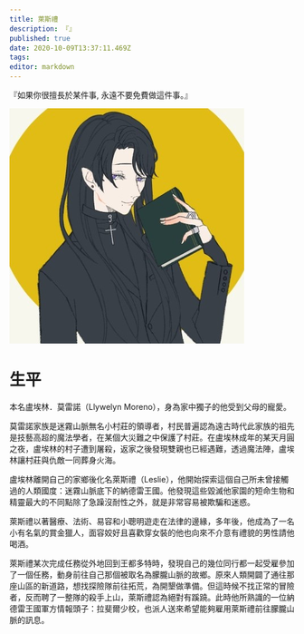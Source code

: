 ```yaml
---
title: 萊斯禮
description: 『』
published: true
date: 2020-10-09T13:37:11.469Z
tags: 
editor: markdown
---
```



『如果你很擅長於某件事, 永遠不要免費做這件事。』

![leslie.jpg](/leslie.jpg)

# 生平

本名盧埃林．莫雷諾（Llywelyn Moreno），身為家中獨子的他受到父母的寵愛。	

莫雷諾家族是迷霧山脈無名小村莊的領導者，村民普遍認為遠古時代此家族的祖先是技藝高超的魔法學者，在某個大災難之中保護了村莊。在盧埃林成年的某天月圓之夜，盧埃林的村子遭到屠殺，返家之後發現雙親也已經遇難，透過魔法陣，盧埃林讓村莊與仇敵一同葬身火海。
																								
盧埃林離開自己的家鄉後化名萊斯禮（Leslie），他開始探索這個自己所未曾接觸過的人類國度：迷霧山脈底下的納德雷王國。他發現這些毀滅他家園的短命生物和精靈最大的不同點除了急躁沒耐性之外，就是非常容易被欺騙和迷惑。

萊斯禮以著醫療、法術、易容和小聰明遊走在法律的邊緣，多年後，他成為了一名小有名氣的賞金獵人，面容姣好且喜歡穿女裝的他也向來不介意有禮貌的男性請他喝酒。

萊斯禮某次完成任務從外地回到王都多特時，發現自己的幾位同行都一起受雇參加了一個任務，動身前往自己那個被取名為朦朧山脈的故鄉。原來人類開闢了通往那座山區的新道路，想找探險隊前往拓荒，為開墾做準備。但這時候不找正常的冒險者，反而聘了一整隊的殺手上山，萊斯禮認為絕對有蹊蹺。此時他所熟識的一位納德雷王國軍方情報頭子：拉斐爾少校，也派人送來希望能夠雇用萊斯禮前往朦朧山脈的訊息。			

